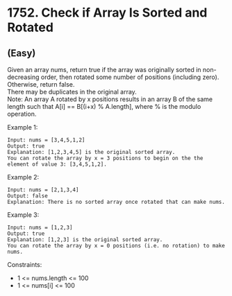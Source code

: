 # 1752. Check if Array Is Sorted and Rotated
## (Easy)

Given an array nums, return true if the array was originally sorted in non-decreasing order, then rotated some number of positions (including zero). Otherwise, return false.
<br>
There may be duplicates in the original array.
<br>
Note: An array A rotated by x positions results in an array B of the same length such that A[i] == B[(i+x) % A.length], where % is the modulo operation.
<br>
 

Example 1:

```
Input: nums = [3,4,5,1,2]
Output: true
Explanation: [1,2,3,4,5] is the original sorted array.
You can rotate the array by x = 3 positions to begin on the the element of value 3: [3,4,5,1,2].
```

Example 2:

```
Input: nums = [2,1,3,4]
Output: false
Explanation: There is no sorted array once rotated that can make nums.
```

Example 3:

```
Input: nums = [1,2,3]
Output: true
Explanation: [1,2,3] is the original sorted array.
You can rotate the array by x = 0 positions (i.e. no rotation) to make nums.
```
 

Constraints:

- 1 <= nums.length <= 100
- 1 <= nums[i] <= 100